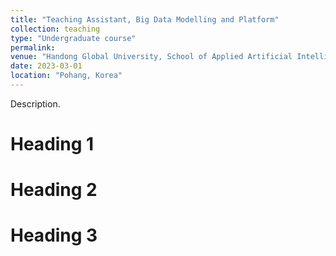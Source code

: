 ```yaml
---
title: "Teaching Assistant, Big Data Modelling and Platform"
collection: teaching
type: "Undergraduate course"
permalink: 
venue: "Handong Global University, School of Applied Artificial Intelligence"
date: 2023-03-01
location: "Pohang, Korea"
---
```


Description.

Heading 1
======

Heading 2
======

Heading 3
======
